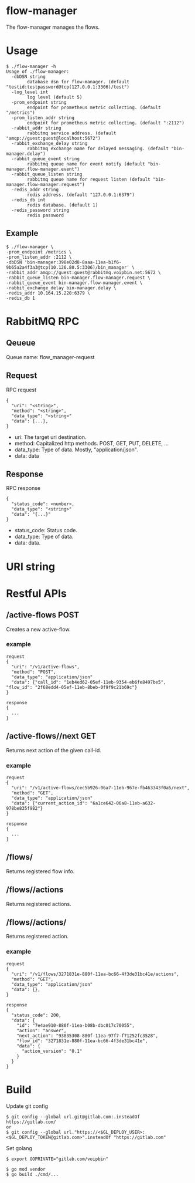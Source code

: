 # flow-manager

The flow-manager manages the flows.

# Usage
```
$ ./flow-manager -h
Usage of ./flow-manager:
  -dbDSN string
        database dsn for flow-manager. (default "testid:testpassword@tcp(127.0.0.1:3306)/test")
  -log_level int
        log level (default 5)
  -prom_endpoint string
        endpoint for prometheus metric collecting. (default "/metrics")
  -prom_listen_addr string
        endpoint for prometheus metric collecting. (default ":2112")
  -rabbit_addr string
        rabbitmq service address. (default "amqp://guest:guest@localhost:5672")
  -rabbit_exchange_delay string
        rabbitmq exchange name for delayed messaging. (default "bin-manager.delay")
  -rabbit_queue_event string
        rabbitmq queue name for event notify (default "bin-manager.flow-manager.event")
  -rabbit_queue_listen string
        rabbitmq queue name for request listen (default "bin-manager.flow-manager.request")
  -redis_addr string
        redis address. (default "127.0.0.1:6379")
  -redis_db int
        redis database. (default 1)
  -redis_password string
        redis password
```

## Example
```
$ ./flow-manager \
-prom_endpoint /metrics \
-prom_listen_addr :2112 \
-dbDSN 'bin-manager:398e02d8-8aaa-11ea-b1f6-9b65a2a4f3a3@tcp(10.126.80.5:3306)/bin_manager' \
-rabbit_addr amqp://guest:guest@rabbitmq.voipbin.net:5672 \
-rabbit_queue_listen bin-manager.flow-manager.request \
-rabbit_queue_event bin-manager.flow-manager.event \
-rabbit_exchange_delay bin-manager.delay \
-redis_addr 10.164.15.220:6379 \
-redis_db 1
```

# RabbitMQ RPC

## Qeueue
Queue name: flow_manager-request

## Request
RPC request
```
{
  "uri": "<string>",
  "method": "<string>",
  "data_type": "<string>"
  "data": {...},
}
```
* uri: The target uri destination.
* method: Capitalized http methods. POST, GET, PUT, DELETE, ...
* data_type: Type of data. Mostly, "application/json".
* data: data

## Response
RPC response
```
{
  "status_code": <number>,
  "data_type": "<string>"
  "data": "{...}"
}
```
* status_code: Status code.
* data_type: Type of data.
* data: data.

# URI string

# Restful APIs

## /active-flows POST
Creates a new active-flow.

### example
```
request
{
  "uri": "/v1/active-flows",
  "method": "POST",
  "data_type": "application/json"
  "data": {"call_id": "1eb4ed62-05ef-11eb-9354-eb6fe8497be5", "flow_id": "2f68edd4-05ef-11eb-8beb-0f9f9c21b69c"}
}

response
{
  ...
}
```

## /active-flows/<call-id>/next GET
Returns next action of the given call-id.

### example
```
request
{
  "uri": "/v1/active-flows/cec5b926-06a7-11eb-967e-fb463343f0a5/next",
  "method": "GET",
  "data_type": "application/json"
  "data": {"current_action_id": "6a1ce642-06a8-11eb-a632-978be835f982"}
}

response
{
  ...
}
```

## /flows/<flow-id>
Returns registered flow info.

## /flows/<flow-id>/actions
Returns registered actions.

## /flows/<flow-id>/actions/<action-id>
Returns registered action.

### example
```
request
{
  "uri": "/v1/flows/3271831e-880f-11ea-bc66-4f3de31bc41e/actions",
  "method": "GET",
  "data_type": "application/json"
  "data": {},
}

response
{
  "status_code": 200,
  "data": {
    "id": "7e4ae910-880f-11ea-b08b-dbc017c70055",
    "action": "answer",
    "next_action": "93835308-880f-11ea-97f7-f71252fc3528",
    "flow_id": "3271831e-880f-11ea-bc66-4f3de31bc41e",
    "data": {
      "action_version": "0.1"
    }
  }
}
```

# Build

Update git config
```
$ git config --global url.git@gitlab.com:.insteadOf https://gitlab.com/
or
$ git config --global url."https://<$GL_DEPLOY_USER>:<$GL_DEPLOY_TOKEN@gitlab.com>".insteadOf "https://gitlab.com"
```

Set golang
```
$ export GOPRIVATE="gitlab.com/voipbin"
```

```
$ go mod vendor
$ go build ./cmd/...
```
